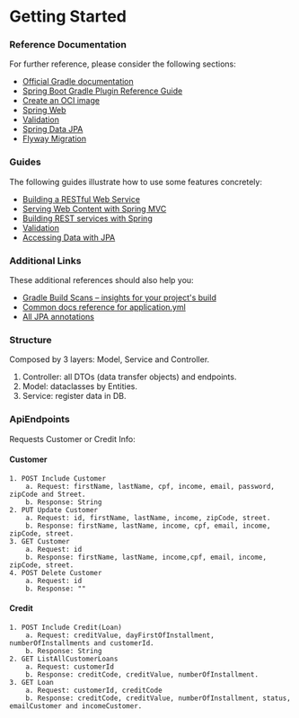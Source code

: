 # Getting Started

### Reference Documentation
For further reference, please consider the following sections:

* [Official Gradle documentation](https://docs.gradle.org)
* [Spring Boot Gradle Plugin Reference Guide](https://docs.spring.io/spring-boot/docs/3.2.2/gradle-plugin/reference/html/)
* [Create an OCI image](https://docs.spring.io/spring-boot/docs/3.2.2/gradle-plugin/reference/html/#build-image)
* [Spring Web](https://docs.spring.io/spring-boot/docs/3.2.2/reference/htmlsingle/index.html#web)
* [Validation](https://docs.spring.io/spring-boot/docs/3.2.2/reference/htmlsingle/index.html#io.validation)
* [Spring Data JPA](https://docs.spring.io/spring-boot/docs/3.2.2/reference/htmlsingle/index.html#data.sql.jpa-and-spring-data)
* [Flyway Migration](https://docs.spring.io/spring-boot/docs/3.2.2/reference/htmlsingle/index.html#howto.data-initialization.migration-tool.flyway)

### Guides
The following guides illustrate how to use some features concretely:

* [Building a RESTful Web Service](https://spring.io/guides/gs/rest-service/)
* [Serving Web Content with Spring MVC](https://spring.io/guides/gs/serving-web-content/)
* [Building REST services with Spring](https://spring.io/guides/tutorials/rest/)
* [Validation](https://spring.io/guides/gs/validating-form-input/)
* [Accessing Data with JPA](https://spring.io/guides/gs/accessing-data-jpa/)

### Additional Links
These additional references should also help you:

* [Gradle Build Scans – insights for your project's build](https://scans.gradle.com#gradle)
* [Common docs reference for application.yml](https://docs.spring.io/spring-boot/docs/current/reference/html/application-properties.html#appendix.application-properties)
* [All JPA annotations](https://strn.com.br/artigos/2018/12/11/todas-as-anota%C3%A7%C3%B5es-do-jpa-anota%C3%A7%C3%B5es-de-mapeamento/)

### Structure
Composed by 3 layers: Model, Service and Controller.
1. Controller: all DTOs (data transfer objects) and endpoints.
2. Model: dataclasses by Entities.
3. Service: register data in DB.

### ApiEndpoints
Requests Customer or Credit Info:
#### Customer
    1. POST Include Customer
        a. Request: firstName, lastName, cpf, income, email, password,  zipCode and Street.
        b. Response: String
    2. PUT Update Customer
        a. Request: id, firstName, lastName, income, zipCode, street.
        b. Response: firstName, lastName, income, cpf, email, income, zipCode, street.
    3. GET Customer
        a. Request: id
        b. Response: firstName, lastName, income,cpf, email, income, zipCode, street.
    4. POST Delete Customer
        a. Request: id
        b. Response: ""
#### Credit
    1. POST Include Credit(Loan)
        a. Request: creditValue, dayFirstOfInstallment, numberOfInstallments and customerId.
        b. Response: String
    2. GET ListAllCustomerLoans
        a. Request: customerId
        b. Response: creditCode, creditValue, numberOfInstallment.
    3. GET Loan
        a. Request: customerId, creditCode
        b. Response: creditCode, creditValue, numberOfInstallment, status, emailCustomer and incomeCustomer.